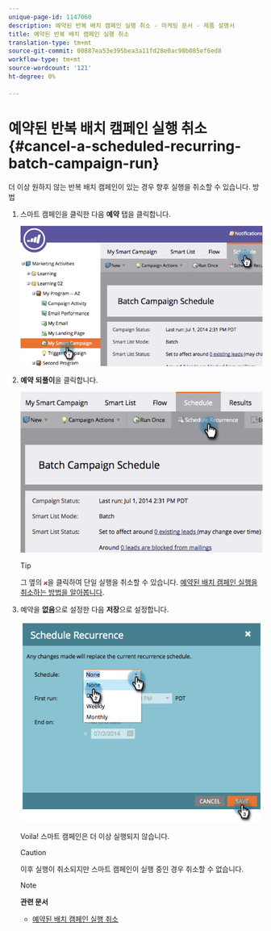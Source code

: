 ```yaml
---
unique-page-id: 1147060
description: 예약된 반복 배치 캠페인 실행 취소 - 마케팅 문서 - 제품 설명서
title: 예약된 반복 배치 캠페인 실행 취소
translation-type: tm+mt
source-git-commit: 00887ea53e395bea3a11fd28e0ac98b085ef6ed8
workflow-type: tm+mt
source-wordcount: '121'
ht-degree: 0%

---
```



# 예약된 반복 배치 캠페인 실행 취소 {#cancel-a-scheduled-recurring-batch-campaign-run}

더 이상 원하지 않는 반복 배치 캠페인이 있는 경우 향후 실행을 취소할 수 있습니다. 방법

1. 스마트 캠페인을 클릭한 다음 **예약** 탭을 클릭합니다.

   ![](assets/image2014-9-22-16-3a44-3a51.png)

1. **예약** **되풀이**&#x200B;을 클릭합니다.

   ![](assets/image2014-9-22-16-3a44-3a55.png)

   >[!TIP]
   >
   >그 옆의 ![—](assets/image2014-9-22-16-3a45-3a42.png)을 클릭하여 단일 실행을 취소할 수 있습니다. [예약된 배치 캠페인 실행을 취소하는 방법을 알아봅니다](cancel-a-scheduled-batch-campaign-run.md).

1. 예약을 **없음**&#x200B;으로 설정한 다음 **저장**&#x200B;으로 설정합니다.

   ![](assets/image2014-9-22-16-3a45-3a56.png)

   Voila! 스마트 캠페인은 더 이상 실행되지 않습니다.

   >[!CAUTION]
   >
   >이후 실행이 취소되지만 스마트 캠페인이 실행 중인 경우 취소할 수 없습니다.

   >[!NOTE]
   >
   >**관련 문서**
   >
   >    
   >    
   >    * [예약된 배치 캠페인 실행 취소](cancel-a-scheduled-batch-campaign-run.md)


